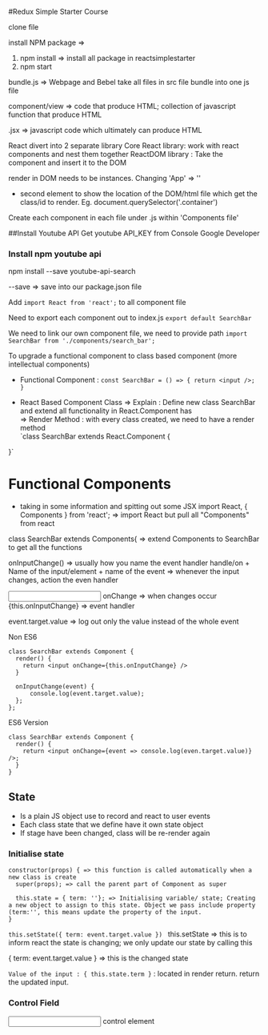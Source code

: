 #Redux Simple Starter Course

clone file

install NPM package =>

1. npm install  => install all package in reactsimplestarter
2. npm start

bundle.js => Webpage and Bebel take all files in src file bundle into one js file

component/view  => code that produce HTML; collection of javascript function that produce  HTML

.jsx => javascript code which ultimately can produce HTML

React divert into 2 separate library
Core React library: work with react components and nest them together
ReactDOM library : Take the component and insert it to the DOM  

render in DOM needs to be instances. Changing 'App' => '<App />'
- second element to show the location of the DOM/html file which get the class/id to render. Eg. document.querySelector('.container')

Create each component in each file under .js within 'Components file'


##Install Youtube API
Get youtube API_KEY from Console Google Developer

### Install npm youtube api
npm install --save youtube-api-search

--save => save into our package.json file

Add `import React from 'react';` to all component file

Need to export each component out to index.js
`export default SearchBar`

We need to link our own component file, we need to provide path
`import SearchBar from './components/search_bar';`

To upgrade a functional component to class based component (more intellectual components)
* Functional Component :
`const SearchBar = () => {
  return <input />;
}`

* React Based Component Class
=> Explain : Define new class SearchBar and extend all
 functionality in React.Component has  
 => Render Method : with every class created, we need to have a render method  
`class SearchBar extends React.Component {

}`

# Functional Components
* taking in some information and spitting out some JSX
import React, { Components } from 'react';
=> import React but pull all "Components" from react

class SearchBar extends Components{
   => extend Components to SearchBar to get all the functions

onInputChange() => usually how you name the event handler
handle/on + Name of the input/element + name of the event
=> whenever the input changes, action the even handler

<input onChange={this.onInputChange} />
onChange => when changes occur
{this.onInputChange} => event handler


event.target.value => log out only the value instead of the whole event


Non ES6
```
class SearchBar extends Component {
  render() {
    return <input onChange={this.onInputChange} />
  }

  onInputChange(event) {
      console.log(event.target.value);
  };
};
```

ES6 Version
```
class SearchBar extends Component {
  render() {
    return <input onChange={event => console.log(even.target.value)} />;
  }
}
```

## State
* Is a plain JS object use to record and react to user events
* Each class state that we define have it own state object
* If stage have been changed, class will be re-render again

### Initialise state
```
constructor(props) { => this function is called automatically when a new class is create
  super(props); => call the parent part of Component as super

  this.state = { term: ''}; => Initialising variable/ state; Creating a new object to assign to this state. Object we pass include property (term:'', this means update the property of the input.
}

```

`this.setState({ term: event.target.value }) `
this.setState => this is to inform react the state is changing; we only update our state by calling this

{ term: event.target.value } => this is the changed state


`Value of the input : { this.state.term }` : located in render return. return the updated input.

### Control Field
<input velue={this.state.term}> control element
